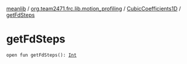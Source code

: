 [meanlib](../../index.md) / [org.team2471.frc.lib.motion_profiling](../index.md) / [CubicCoefficients1D](index.md) / [getFdSteps](./get-fd-steps.md)

# getFdSteps

`open fun getFdSteps(): `[`Int`](https://kotlinlang.org/api/latest/jvm/stdlib/kotlin/-int/index.html)